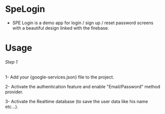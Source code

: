 # SpeLogin

- SPE Login is a demo app for login / sign up / reset password screens with a beautiful design linked with the firebase.

# Usage

###### Step 1

1- Add your {google-services.json} file to the project.

2- Activate the authentication feature and enable "Email/Password" method provider.

3- Activate the Realtime database (to save the user data like his name etc...).

